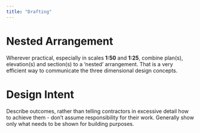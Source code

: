 ```yaml
---
title: "Drafting"
---
```

# Nested Arrangement

Wherever practical, especially in scales **1:50** and **1:25**, combine plan(s), elevation(s) and section(s) to a ‘nested’ arrangement. That is a very efficient way to communicate the three dimensional design concepts.

# Design Intent

Describe outcomes, rather than telling contractors in excessive detail how to achieve them - don’t assume responsibility for their work. Generally show only what needs to be shown for building purposes.
